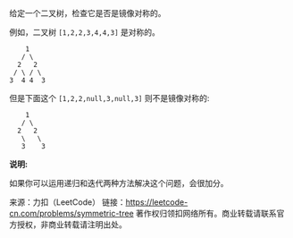 给定一个二叉树，检查它是否是镜像对称的。

例如，二叉树 ```[1,2,2,3,4,4,3]``` 是对称的。
```
    1
   / \
  2   2
 / \ / \
3  4 4  3
```
但是下面这个 ```[1,2,2,null,3,null,3]``` 则不是镜像对称的:
```
    1
   / \
  2   2
   \   \
   3    3
``` 
**说明:**

如果你可以运用递归和迭代两种方法解决这个问题，会很加分。

来源：力扣（LeetCode）
链接：https://leetcode-cn.com/problems/symmetric-tree
著作权归领扣网络所有。商业转载请联系官方授权，非商业转载请注明出处。
